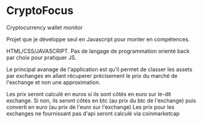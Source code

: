 # CryptoFocus
Cryptocurrency wallet monitor

Projet que je développe seul en Javascript pour monter en compétences.

HTML/CSS/JAVASCRIPT. Pas de langage de programmation orienté back par choix pour pratiquer JS.

Le principal avanage de l'application est qu'il permet de classer les assets par exchanges en allant récuperer précisement le prix du marché de l'exchange et non une approximation.

Les prix seront calculé en euros si ils sont côtés en euro sur le-dit exchange. Si non, ils seront côtés en btc (au prix du btc de l'exchange) puis converti en euro (au prix de l'euro sur l'exchange)
Les prix pour les exchanges ne fournissant pas d'api seront calculé via coinmarketcap 


